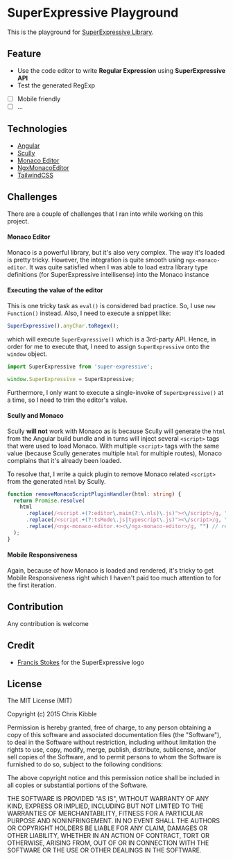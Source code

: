 # SuperExpressive Playground

This is the playground for [SuperExpressive Library](https://github.com/francisrstokes/super-expressive).

## Feature

- Use the code editor to write **Regular Expression** using **SuperExpressive API**
- Test the generated RegExp

- [ ] Mobile friendly
- [ ] ...

## Technologies

- [Angular](https://angular.io)
- [Scully](https://scully.io)
- [Monaco Editor](https://microsoft.github.io/monaco-editor/)
- [NgxMonacoEditor](https://github.com/atularen/ngx-monaco-editor)
- [TailwindCSS](https://tailwindcss.com/)

## Challenges

There are a couple of challenges that I ran into while working on this project.

#### Monaco Editor

Monaco is a powerful library, but it's also very complex. The way it's loaded is pretty tricky. However, the integration is quite smooth using `ngx-monaco-editor`. It was quite satisfied when I was able to load extra library type definitions (for SuperExpressive intellisense) into the Monaco instance

#### Executing the value of the editor

This is one tricky task as `eval()` is considered bad practice. So, I use `new Function()` instead. Also, I need to execute a snippet like:

```ts
SuperExpressive().anyChar.toRegex();
```

which will execute `SuperExpressive()` which is a 3rd-party API. Hence, in order for me to execute that, I need to assign `SuperExpressive` onto the `window` object.

```ts
import SuperExpressive from 'super-expressive';

window.SuperExpressive = SuperExpressive;
```

Furthermore, I only want to execute a single-invoke of `SuperExpressive()` at a time, so I need to trim the editor's value.

#### Scully and Monaco

Scully **will not** work with Monaco as is because Scully will generate the `html` from the Angular build bundle and in turns will inject several `<script>` tags that were used to load Monaco. With multiple `<script>` tags with the same value (because Scully generates multiple `html` for multiple routes), Monaco complains that it's already been loaded.

To resolve that, I write a quick plugin to remove Monaco related `<script>` from the generated `html` by Scully.

```ts
function removeMonacoScriptPluginHandler(html: string) {
  return Promise.resolve(
    html
      .replace(/<script.+(?:editor\.main(?:\.nls)\.js)"><\/script>/g, "") // remove duplicate loader
      .replace(/<script.+(?:tsMode\.js|typescript\.js)"><\/script>/g, "") // remove duplicate loader
      .replace(/<ngx-monaco-editor.+><\/ngx-monaco-editor>/g, "") // remove flickering
  );
}
``` 

#### Mobile Responsiveness

Again, because of how Monaco is loaded and rendered, it's tricky to get Mobile Responsiveness right which I haven't paid too much attention to for the first iteration.

## Contribution

Any contribution is welcome

## Credit

- [Francis Stokes](https://github.com/francisrstokes) for the SuperExpressive logo

## License
The MIT License (MIT)

Copyright (c) 2015 Chris Kibble

Permission is hereby granted, free of charge, to any person obtaining a copy of this software and associated documentation files (the "Software"), to deal in the Software without restriction, including without limitation the rights to use, copy, modify, merge, publish, distribute, sublicense, and/or sell copies of the Software, and to permit persons to whom the Software is furnished to do so, subject to the following conditions:

The above copyright notice and this permission notice shall be included in all copies or substantial portions of the Software.

THE SOFTWARE IS PROVIDED "AS IS", WITHOUT WARRANTY OF ANY KIND, EXPRESS OR IMPLIED, INCLUDING BUT NOT LIMITED TO THE WARRANTIES OF MERCHANTABILITY, FITNESS FOR A PARTICULAR PURPOSE AND NONINFRINGEMENT. IN NO EVENT SHALL THE AUTHORS OR COPYRIGHT HOLDERS BE LIABLE FOR ANY CLAIM, DAMAGES OR OTHER LIABILITY, WHETHER IN AN ACTION OF CONTRACT, TORT OR OTHERWISE, ARISING FROM, OUT OF OR IN CONNECTION WITH THE SOFTWARE OR THE USE OR OTHER DEALINGS IN THE SOFTWARE.
